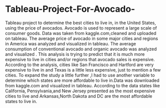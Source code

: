 # Tableau-Project-For-Avocado-
Tableau project to determine the best cities to live in, in the United States,  using the price of avocados. Avocado is used to represent a large scale of consumer goods. Data was taken from kaggle.com,cleaned and uploaded on tableau. The average price of avocado in some major cities and regions in America was analyzed and visualized in tableau. The average consumption of conventional avocado and organic avocado was analyzed and visualized . This analysis is trying to predict that it is much more expensive to live in cities and/or regions that avocado sales is expensive. According to the analysis, cities like San Francisco and Hartford are very expensive to live in and Texas is a little less expensive, just to mention a few cities. To expand the study a little further ,I had to use another variable to determine which states are more affordable to live in.Data was downloaded from kaggle.com and visualized in tableau. According to the data states like California, Pensylvania,and New Jersey presented as the most expensive cities to live and Arkansas,North Dakota and DC are the most  affordable states to live in.
